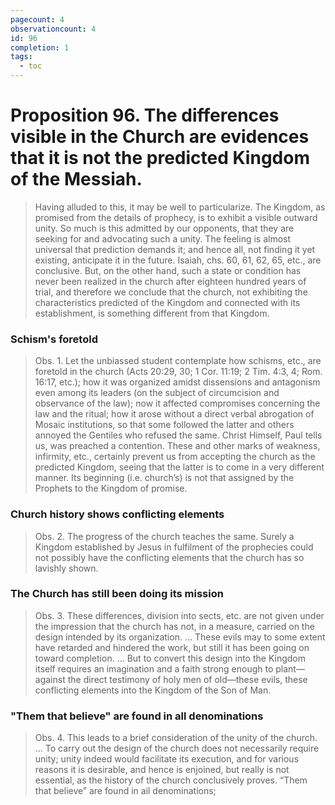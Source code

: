 ```yaml
---
pagecount: 4
observationcount: 4
id: 96
completion: 1
tags:
  - toc
---
```

# Proposition 96. The differences visible in the Church are evidences that it is not the predicted Kingdom of the Messiah.

>Having alluded to this, it may be well to particularize. The Kingdom, as promised from the details of prophecy, is to exhibit a visible outward unity. So much is this admitted by our opponents, that they are seeking for and advocating such a unity. The feeling is almost universal that prediction demands it; and hence all, not finding it yet existing, anticipate it in the future. Isaiah, chs. 60, 61, 62, 65, etc., are conclusive. But, on the other hand, such a state or condition has never been realized in the church after eighteen hundred years of trial, and therefore we conclude that the church, not exhibiting the characteristics predicted of the Kingdom and connected with its establishment, is something different from that Kingdom.
### Schism's foretold
>Obs. 1. Let the unbiassed student contemplate how schisms, etc., are foretold in the church (Acts 20:29, 30; 1 Cor. 11:19; 2 Tim. 4:3, 4; Rom. 16:17, etc.); how it was organized amidst dissensions and antagonism even among its leaders (on the subject of circumcision and observance of the law); now it affected compromises concerning the law and the ritual; how it arose without a direct verbal abrogation of Mosaic institutions, so that some followed the latter and others annoyed the Gentiles who refused the same. Christ Himself, Paul tells us, was preached a contention. These and other marks of weakness, infirmity, etc., certainly prevent us from accepting the church as the predicted Kingdom, seeing that the latter is to come in a very different manner. Its beginning (i.e. church’s) is not that assigned by the Prophets to the Kingdom of promise.
### Church history shows conflicting elements 
>Obs. 2. The progress of the church teaches the same. Surely a Kingdom established by Jesus in fulfilment of the prophecies could not possibly have the conflicting elements that the church has so lavishly shown.
### The Church has still been doing its mission
>Obs. 3. These differences, division into sects, etc. are not given under the impression that the church has not, in a measure, carried on the design intended by its organization.
>...
>These evils may to some extent have retarded and hindered the work, but still it has been going on toward completion.
>...
>But to convert this design into the Kingdom itself requires an imagination and a faith strong enough to plant—against the direct testimony of holy men of old—these evils, these conflicting elements into the Kingdom of the Son of Man.
### "Them that believe" are found in all denominations
>Obs. 4. This leads to a brief consideration of the unity of the church.
>...
>To carry out the design of the church does not necessarily require unity; unity indeed would facilitate its execution, and for various reasons it is desirable, and hence is enjoined, but really is not essential, as the history of the church conclusively proves. “Them that believe” are found in ail denominations;